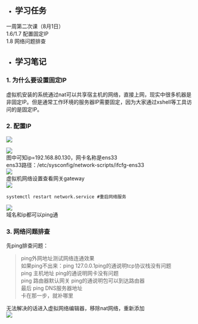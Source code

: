 - ## 学习任务
一周第二次课（8月1日）  
1.6/1.7 配置固定IP  
1.8 网络问题排查
- ## 学习笔记
### 1. 为什么要设置固定IP  
虚拟机安装的系统通过nat可以共享宿主机的网络，直接上网，现实中很多机器是非固定IP。但是通常工作环境的服务器IP需要固定，因为大家通过xshell等工具访问的是固定IP。  
### 2. 配置IP  
![](http://os9ep64t2.bkt.clouddn.com/17-8-1/59171155.jpg)  

![](http://os9ep64t2.bkt.clouddn.com/17-8-1/28283664.jpg)  
图中可知ip=192.168.80.130，网卡名称是ens33    
ens33路径：/etc/sysconfig/network-scripts/ifcfg-ens33  
![](http://os9ep64t2.bkt.clouddn.com/17-8-1/26087860.jpg)   
虚拟机网络设置查看网关gateway  
![](http://os9ep64t2.bkt.clouddn.com/17-8-1/69446525.jpg)   
```
systemctl restart network.service #重启网络服务
```
![](http://os9ep64t2.bkt.clouddn.com/17-8-1/78179105.jpg)  
域名和ip都可以ping通  
### 3. 网络问题排查  
先ping排查问题：  
>ping外网地址测试网络连通效果  
如果ping不出来：ping 127.0.0.1ping的通说明tcp协议栈没有问题  
ping 主机地址 ping的通说明网卡没有问题  
ping 路由器默认网关 ping的通说明包可以到达路由器  
最后 ping DNS服务器地址  
卡在那一步，就补哪里  

无法解决的话进入虚拟网络编辑器，移除nat网络，重新添加  
![](http://os9ep64t2.bkt.clouddn.com/17-8-1/52909740.jpg)  
